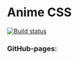 # Anime CSS

[![Build status](https://ci.appveyor.com/api/projects/status/d81xrmacx8myuiq3?svg=true)](https://ci.appveyor.com/project/Volivanmail/anime-css)

### GitHub-pages:


